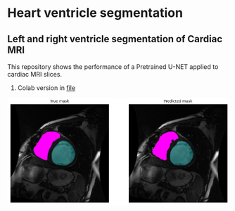# Heart ventricle segmentation

## Left and right ventricle segmentation of Cardiac MRI

This repository shows the performance of a Pretrained U-NET applied to cardiac MRI slices.

1. Colab version in [file](UNET_pretrained_multiclass-Git.ipynb)



![SampleF](Figure_ventricles1.png)
